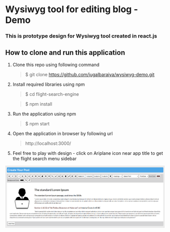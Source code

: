 # Wysiwyg tool for editing blog - Demo

### This is prototype design for Wysiwyg tool created in react.js

## How to clone and run this application
1. Clone this repo using following command
   > $ git clone https://github.com/jugalbaraiya/wysiwyg-demo.git
2. Install required libraries using npm
   > $ cd flight-search-engine
   
   > $ npm install
3. Run the application using npm
   > $ npm start
4. Open the application in browser by following url 
   > http://localhost:3000/
5. Feel free to play with design - click on Ariplane icon near app title to get the flight search menu sidebar

![web-1](./docs/sample.PNG?raw=true "Title")
